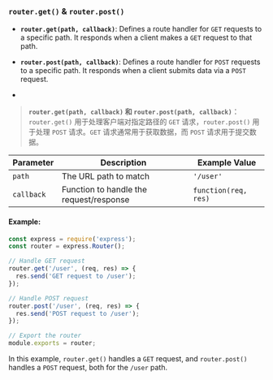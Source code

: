 ### `router.get()` & `router.post()`

- **`router.get(path, callback)`**: Defines a route handler for `GET` requests to a specific path. It responds when a client makes a `GET` request to that path.
  
- **`router.post(path, callback)`**: Defines a route handler for `POST` requests to a specific path. It responds when a client submits data via a `POST` request.

- <audio src="../../../../Downloads/- __`router.get.mp3"></audio>

> **`router.get(path, callback)` 和 `router.post(path, callback)`**：`router.get()` 用于处理客户端对指定路径的 `GET` 请求，`router.post()` 用于处理 `POST` 请求。`GET` 请求通常用于获取数据，而 `POST` 请求用于提交数据。
>
> <audio src="../../../../Downloads/`router.get(pat.mp3"></audio>

| Parameter  | Description                             | Example Value        |
| ---------- | --------------------------------------- | -------------------- |
| `path`     | The URL path to match                   | `'/user'`            |
| `callback` | Function to handle the request/response | `function(req, res)` |

#### Example:

<audio src="../../../../Downloads/在这段代码中，`router..mp3"></audio>

```js
const express = require('express');
const router = express.Router();

// Handle GET request
router.get('/user', (req, res) => {
  res.send('GET request to /user');
});

// Handle POST request
router.post('/user', (req, res) => {
  res.send('POST request to /user');
});

// Export the router
module.exports = router;
```

In this example, `router.get()` handles a `GET` request, and `router.post()` handles a `POST` request, both for the `/user` path.